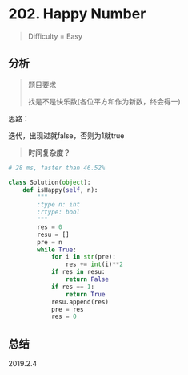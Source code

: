 # 202. Happy Number
> Difficulty = Easy

## 分析

> 题目要求
> 
> 找是不是快乐数(各位平方和作为新数，终会得一)

思路：

迭代，出现过就false，否则为1就true

> **时间复杂度？**

```python
# 28 ms, faster than 46.52%

class Solution(object):
    def isHappy(self, n):
        """
        :type n: int
        :rtype: bool
        """
        res = 0
        resu = []
        pre = n
        while True:
            for i in str(pre):
                res += int(i)**2
            if res in resu:
                return False
            if res == 1:
                return True
            resu.append(res)
            pre = res
            res = 0
```

## 总结

2019.2.4